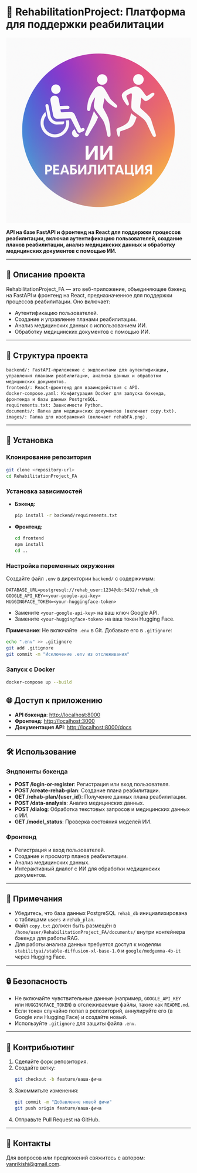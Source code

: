 # 🌟 RehabilitationProject: Платформа для поддержки реабилитации

![Скриншот RehabilitationProject_FA](images/rehabFA.png)

**API на базе FastAPI и фронтенд на React для поддержки процессов реабилитации, включая аутентификацию пользователей, создание планов реабилитации, анализ медицинских данных и обработку медицинских документов с помощью ИИ.**

---

## 📝 Описание проекта

RehabilitationProject_FA — это веб-приложение, объединяющее бэкенд на FastAPI и фронтенд на React, предназначенное для поддержки процессов реабилитации. Оно включает:
- Аутентификацию пользователей.
- Создание и управление планами реабилитации.
- Анализ медицинских данных с использованием ИИ.
- Обработку медицинских документов с помощью ИИ.

---

## 📂 Структура проекта

```
backend/: FastAPI-приложение с эндпоинтами для аутентификации, управления планами реабилитации, анализа данных и обработки медицинских документов.
frontend/: React-фронтенд для взаимодействия с API.
docker-compose.yaml: Конфигурация Docker для запуска бэкенда, фронтенда и базы данных PostgreSQL.
requirements.txt: Зависимости Python.
documents/: Папка для медицинских документов (включает copy.txt).
images/: Папка для изображений (включает rehabFA.png).
```

---

## 🚀 Установка

### Клонирование репозитория
```bash
git clone <repository-url>
cd RehabilitationProject_FA
```

### Установка зависимостей

- **Бэкенд:**
  ```bash
  pip install -r backend/requirements.txt
  ```

- **Фронтенд:**
  ```bash
  cd frontend
  npm install
  cd ..
  ```

### Настройка переменных окружения
Создайте файл `.env` в директории `backend/` с содержимым:
```plaintext
DATABASE_URL=postgresql://rehab_user:1234@db:5432/rehab_db
GOOGLE_API_KEY=<your-google-api-key>
HUGGINGFACE_TOKEN=<your-huggingface-token>
```
- Замените `<your-google-api-key>` на ваш ключ Google API.
- Замените `<your-huggingface-token>` на ваш токен Hugging Face.

**Примечание**: Не включайте `.env` в Git. Добавьте его в `.gitignore`:
```bash
echo ".env" >> .gitignore
git add .gitignore
git commit -m "Исключение .env из отслеживания"
```

### Запуск с Docker
```bash
docker-compose up --build
```

## 🌐 Доступ к приложению

- **API бэкенда**: [http://localhost:8000](http://localhost:8000)
- **Фронтенд**: [http://localhost:3000](http://localhost:3000)
- **Документация API**: [http://localhost:8000/docs](http://localhost:8000/docs)

---

## 🛠️ Использование

### Эндпоинты бэкенда

- **POST /login-or-register**: Регистрация или вход пользователя.
- **POST /create-rehab-plan**: Создание плана реабилитации.
- **GET /rehab-plan/{user_id}**: Получение данных плана реабилитации.
- **POST /data-analysis**: Анализ медицинских данных.
- **POST /dialog**: Обработка текстовых запросов и медицинских данных с ИИ.
- **GET /model_status**: Проверка состояния моделей ИИ.

### Фронтенд

- Регистрация и вход пользователей.
- Создание и просмотр планов реабилитации.
- Анализ медицинских данных.
- Интерактивный диалог с ИИ для обработки медицинских документов.

---

## 📌 Примечания

- Убедитесь, что база данных PostgreSQL `rehab_db` инициализирована с таблицами `users` и `rehab_plan`.
- Файл `copy.txt` должен быть размещён в `/home/user/RehabilitationProject_FA/documents/` внутри контейнера бэкенда для работы RAG.
- Для работы анализа данных требуется доступ к моделям `stabilityai/stable-diffusion-xl-base-1.0` и `google/medgemma-4b-it` через Hugging Face.

---

## 🔒 Безопасность

- Не включайте чувствительные данные (например, `GOOGLE_API_KEY` или `HUGGINGFACE_TOKEN`) в отслеживаемые файлы, такие как `README.md`.
- Если токен случайно попал в репозиторий, аннулируйте его (в Google или Hugging Face) и создайте новый.
- Используйте `.gitignore` для защиты файла `.env`.

---

## 🤝 Контрибьютинг

1. Сделайте форк репозитория.
2. Создайте ветку:
   ```bash
   git checkout -b feature/ваша-фича
   ```
3. Закоммитьте изменения:
   ```bash
   git commit -m "Добавление новой фичи"
   git push origin feature/ваша-фича
   ```
4. Отправьте Pull Request на GitHub.

---

## 📧 Контакты

Для вопросов или предложений свяжитесь с автором: [yanrikishi@gmail.com](mailto:jelt11ms@gmail.com).
